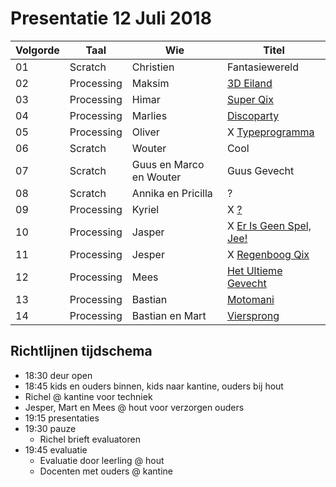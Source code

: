 # Presentatie 12 Juli 2018

Volgorde| Taal | Wie| Titel
---|------|--------|-----------
01| Scratch   | Christien | Fantasiewereld
02| Processing| Maksim | [3D Eiland](Maksim/README.md)
03| Processing| Himar| [Super Qix](Himar/README.md)
04| Processing| Marlies| [Discoparty](Marlies/README.md)
05| Processing| Oliver| X [Typeprogramma](Oliver/README.md)
06| Scratch   | Wouter| Cool
07| Scratch   | Guus en Marco en Wouter| Guus Gevecht
08| Scratch   | Annika en Pricilla|?
09| Processing| Kyriel| X [?](Kyriel/README.md)
10| Processing| Jasper| X [Er Is Geen Spel, Jee!](Jasper/README.md)
11| Processing| Jesper| X [Regenboog Qix](Jesper/README.md)
12| Processing| Mees| [Het Ultieme Gevecht](Mees/koning/koning.pde)
13| Processing| Bastian| [Motomani](Mart/README.md)
14| Processing| Bastian en Mart| [Viersprong](Bastian_en_Mart/README.md)

## Richtlijnen tijdschema

 * 18:30 deur open
 * 18:45 kids en ouders binnen, kids naar kantine, ouders bij hout
  * Richel @ kantine voor techniek
  * Jesper, Mart en Mees @ hout voor verzorgen ouders
 * 19:15 presentaties
 * 19:30 pauze
    * Richel brieft evaluatoren
 * 19:45 evaluatie
    * Evaluatie door leerling @ hout 
    * Docenten met ouders @ kantine 
